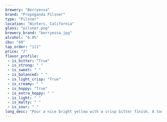 ```yaml
---
brewery: "Berryessa"
brand: "Propoganda Pilsner"
type: "Pilsner"
location: "Winters, California"
glass: "pilsner.png"
brewery_brand: "berryessa.jpg"
alcohol: "6.0%"
ibu: "60"
tap_order: "111"
price: "7"
flavor_profile:
 - is_bitter: "True"
 - is_strong: " "
 - is_sweet: " "
 - is_balanced: " "
 - is_light_crisp: "True"
 - is_creamy: " "
 - is_hoppy: "True"
 - is_extra_hoppy: " "
 - is_light: " "
 - is_malty: " "
 - is_sour: " "
long_desc: "Pour a nice bright yellow with a crisp bitter finish. A touch of malt sweetness rounds out the huge noble type hop aroma - a true hop head pilsner."
---
```

